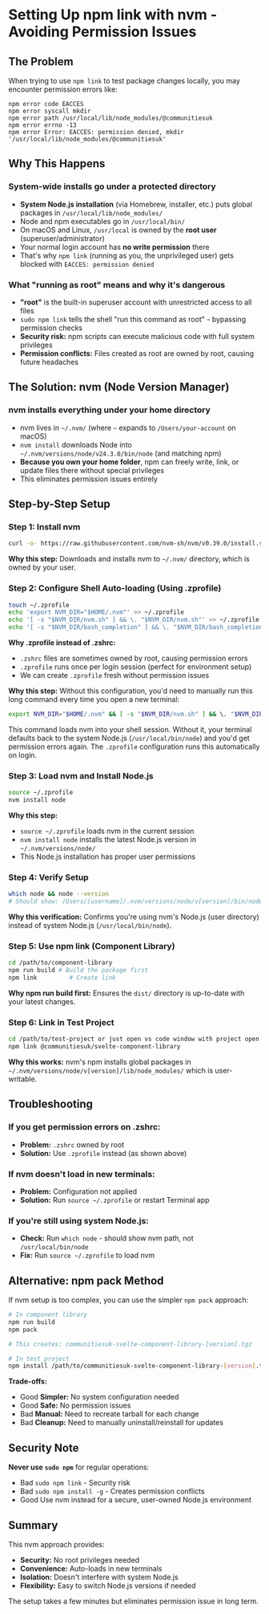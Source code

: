 # Setting Up npm link with nvm - Avoiding Permission Issues

## The Problem

When trying to use `npm link` to test package changes locally, you may encounter permission errors like:

```
npm error code EACCES
npm error syscall mkdir
npm error path /usr/local/lib/node_modules/@communitiesuk
npm error errno -13
npm error Error: EACCES: permission denied, mkdir '/usr/local/lib/node_modules/@communitiesuk'
```

## Why This Happens

### System-wide installs go under a protected directory

- **System Node.js installation** (via Homebrew, installer, etc.) puts global packages in `/usr/local/lib/node_modules/`
- Node and npm executables go in `/usr/local/bin/`
- On macOS and Linux, `/usr/local` is owned by the **root user** (superuser/administrator)
- Your normal login account has **no write permission** there
- That's why `npm link` (running as you, the unprivileged user) gets blocked with `EACCES: permission denied`

### What "running as root" means and why it's dangerous

- **"root"** is the built-in superuser account with unrestricted access to all files
- `sudo npm link` tells the shell "run this command as root" - bypassing permission checks
- **Security risk:** npm scripts can execute malicious code with full system privileges
- **Permission conflicts:** Files created as root are owned by root, causing future headaches

## The Solution: nvm (Node Version Manager)

### nvm installs everything under your home directory

- nvm lives in `~/.nvm/` (where `~` expands to `/Users/your-account` on macOS)
- `nvm install` downloads Node into `~/.nvm/versions/node/v24.3.0/bin/node` (and matching npm)
- **Because you own your home folder**, npm can freely write, link, or update files there without special privileges
- This eliminates permission issues entirely

## Step-by-Step Setup

### Step 1: Install nvm

```bash
curl -o- https://raw.githubusercontent.com/nvm-sh/nvm/v0.39.0/install.sh | bash
```

**Why this step:** Downloads and installs nvm to `~/.nvm/` directory, which is owned by your user.

### Step 2: Configure Shell Auto-loading (Using .zprofile)

```bash
touch ~/.zprofile
echo 'export NVM_DIR="$HOME/.nvm"' >> ~/.zprofile
echo '[ -s "$NVM_DIR/nvm.sh" ] && \. "$NVM_DIR/nvm.sh"' >> ~/.zprofile
echo '[ -s "$NVM_DIR/bash_completion" ] && \. "$NVM_DIR/bash_completion"' >> ~/.zprofile
```

**Why .zprofile instead of .zshrc:**

- `.zshrc` files are sometimes owned by root, causing permission errors
- `.zprofile` runs once per login session (perfect for environment setup)
- We can create `.zprofile` fresh without permission issues

**Why this step:** Without this configuration, you'd need to manually run this long command every time you open a new terminal:

```bash
export NVM_DIR="$HOME/.nvm" && [ -s "$NVM_DIR/nvm.sh" ] && \. "$NVM_DIR/nvm.sh"
```

This command loads nvm into your shell session. Without it, your terminal defaults back to the system Node.js (`/usr/local/bin/node`) and you'd get permission errors again. The `.zprofile` configuration runs this automatically on login.

### Step 3: Load nvm and Install Node.js

```bash
source ~/.zprofile
nvm install node
```

**Why this step:**

- `source ~/.zprofile` loads nvm in the current session
- `nvm install node` installs the latest Node.js version in `~/.nvm/versions/node/`
- This Node.js installation has proper user permissions

### Step 4: Verify Setup

```bash
which node && node --version
# Should show: /Users/[username]/.nvm/versions/node/v[version]/bin/node
```

**Why this verification:** Confirms you're using nvm's Node.js (user directory) instead of system Node.js (`/usr/local/bin/node`).

### Step 5: Use npm link (Component Library)

```bash
cd /path/to/component-library
npm run build # Build the package first
npm link         # Create link
```

**Why npm run build first:** Ensures the `dist/` directory is up-to-date with your latest changes.

### Step 6: Link in Test Project

```bash
cd /path/to/test-project or just open vs code window with project open
npm link @communitiesuk/svelte-component-library
```

**Why this works:** nvm's npm installs global packages in `~/.nvm/versions/node/v[version]/lib/node_modules/` which is user-writable.

## Troubleshooting

### If you get permission errors on .zshrc:

- **Problem:** `.zshrc` owned by root
- **Solution:** Use `.zprofile` instead (as shown above)

### If nvm doesn't load in new terminals:

- **Problem:** Configuration not applied
- **Solution:** Run `source ~/.zprofile` or restart Terminal app

### If you're still using system Node.js:

- **Check:** Run `which node` - should show nvm path, not `/usr/local/bin/node`
- **Fix:** Run `source ~/.zprofile` to load nvm

## Alternative: npm pack Method

If nvm setup is too complex, you can use the simpler `npm pack` approach:

```bash
# In component library
npm run build
npm pack

# This creates: communitiesuk-svelte-component-library-[version].tgz

# In test project
npm install /path/to/communitiesuk-svelte-component-library-[version].tgz
```

**Trade-offs:**

- Good **Simpler:** No system configuration needed
- Good **Safe:** No permission issues
- Bad **Manual:** Need to recreate tarball for each change
- Bad **Cleanup:** Need to manually uninstall/reinstall for updates

## Security Note

**Never use `sudo npm`** for regular operations:

- Bad `sudo npm link` - Security risk
- Bad `sudo npm install -g` - Creates permission conflicts
- Good Use nvm instead for a secure, user-owned Node.js environment

## Summary

This nvm approach provides:

- **Security:** No root privileges needed
- **Convenience:** Auto-loads in new terminals
- **Isolation:** Doesn't interfere with system Node.js
- **Flexibility:** Easy to switch Node.js versions if needed

The setup takes a few minutes but eliminates permission issue in long term.
